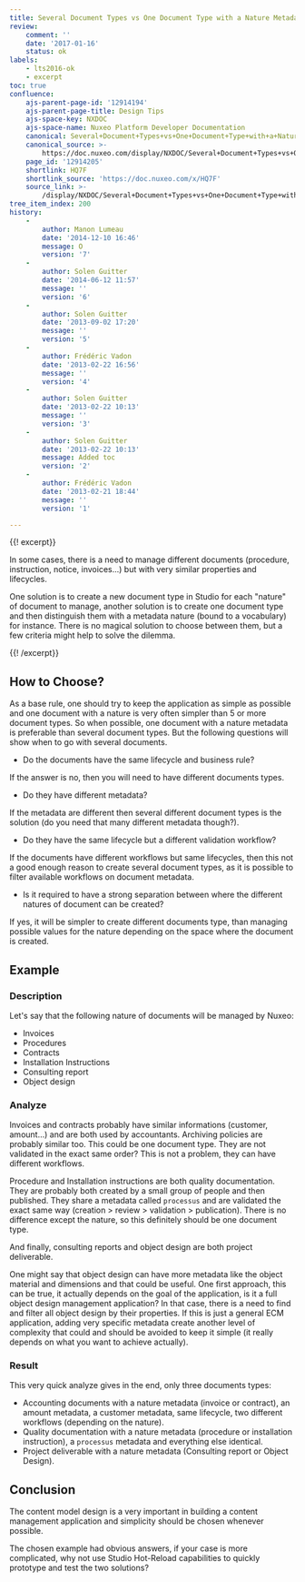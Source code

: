 ```yaml
---
title: Several Document Types vs One Document Type with a Nature Metadata
review:
    comment: ''
    date: '2017-01-16'
    status: ok
labels:
    - lts2016-ok
    - excerpt
toc: true
confluence:
    ajs-parent-page-id: '12914194'
    ajs-parent-page-title: Design Tips
    ajs-space-key: NXDOC
    ajs-space-name: Nuxeo Platform Developer Documentation
    canonical: Several+Document+Types+vs+One+Document+Type+with+a+Nature+Metadata
    canonical_source: >-
        https://doc.nuxeo.com/display/NXDOC/Several+Document+Types+vs+One+Document+Type+with+a+Nature+Metadata
    page_id: '12914205'
    shortlink: HQ7F
    shortlink_source: 'https://doc.nuxeo.com/x/HQ7F'
    source_link: >-
        /display/NXDOC/Several+Document+Types+vs+One+Document+Type+with+a+Nature+Metadata
tree_item_index: 200
history:
    -
        author: Manon Lumeau
        date: '2014-12-10 16:46'
        message: O
        version: '7'
    -
        author: Solen Guitter
        date: '2014-06-12 11:57'
        message: ''
        version: '6'
    -
        author: Solen Guitter
        date: '2013-09-02 17:20'
        message: ''
        version: '5'
    -
        author: Frédéric Vadon
        date: '2013-02-22 16:56'
        message: ''
        version: '4'
    -
        author: Solen Guitter
        date: '2013-02-22 10:13'
        message: ''
        version: '3'
    -
        author: Solen Guitter
        date: '2013-02-22 10:13'
        message: Added toc
        version: '2'
    -
        author: Frédéric Vadon
        date: '2013-02-21 18:44'
        message: ''
        version: '1'

---
```

{{! excerpt}}

In some cases, there is a need to manage different documents (procedure, instruction, notice, invoices...) but with very similar properties and lifecycles.

One solution is to create a new document type in Studio for each "nature" of document to manage, another solution is to create one document type and then distinguish them with a metadata nature (bound to a vocabulary) for instance. There is no magical solution to choose between them, but a few criteria might help to solve the dilemma.

{{! /excerpt}}

## How to Choose?

As a base rule, one should try to keep the application as simple as possible and one document with a nature is very often simpler than 5 or more document types. So when possible, one document with a nature metadata is preferable than several document types. But the following questions will show when to go with several documents.

*   Do the documents have the same lifecycle and business rule?

If the answer is no, then you will need to have different documents types.

*   Do they have different metadata?

If the metadata are different then several different document types is the solution (do you need that many different metadata though?).

*   Do they have the same lifecycle but a different validation workflow?

If the documents have different workflows but same lifecycles, then this not a good enough reason to create several document types, as it is possible to filter available workflows on document metadata.

*   Is it required to have a strong separation between where the different natures of document can be created?

If yes, it will be simpler to create different documents type, than managing possible values for the nature depending on the space where the document is created.

## Example

### Description

Let's say that the following nature of documents will be managed by Nuxeo:

*   Invoices
*   Procedures
*   Contracts
*   Installation Instructions
*   Consulting report
*   Object design

### Analyze

Invoices and contracts probably have similar informations (customer, amount...) and are both used by accountants. Archiving policies are probably similar too. This could be one document type. They are not validated in the exact same order? This is not a problem, they can have different workflows.

Procedure and Installation instructions are both quality documentation. They are probably both created by a small group of people and then published. They share a metadata called `processus` and are validated the exact same way (creation > review > validation > publication). There is no difference except the nature, so this definitely should be one document type.

And finally, consulting reports and object design are both project deliverable.

One might say that object design can have more metadata like the object material and dimensions and that could be useful. One first approach, this can be true, it actually depends on the goal of the application, is it a full object design management application? In that case, there is a need to find and filter all object design by their properties. If this is just a general ECM application, adding very specific metadata create another level of complexity that could and should be avoided to keep it simple (it really depends on what you want to achieve actually).

### Result

This very quick analyze gives in the end, only three documents types:

*   Accounting documents with a nature metadata (invoice or contract), an amount metadata, a customer metadata, same lifecycle, two different workflows (depending on the nature).
*   Quality documentation with a nature metadata (procedure or installation instruction), a `processus` metadata and everything else identical.
*   Project deliverable with a nature metadata (Consulting report or Object Design).

## Conclusion

The content model design is a very important in building a content management application and simplicity should be chosen whenever possible.

The chosen example had obvious answers, if your case is more complicated, why not use Studio Hot-Reload capabilities to quickly prototype and test the two solutions?
